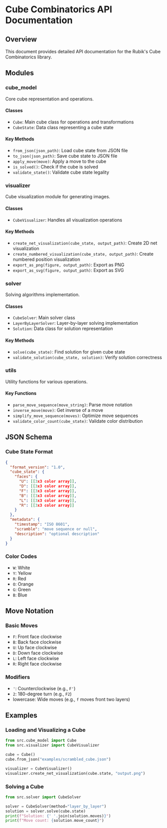 # Cube Combinatorics API Documentation

## Overview
This document provides detailed API documentation for the Rubik's Cube Combinatorics library.

## Modules

### cube_model
Core cube representation and operations.

#### Classes
- `Cube`: Main cube class for operations and transformations
- `CubeState`: Data class representing a cube state

#### Key Methods
- `from_json(json_path)`: Load cube state from JSON file
- `to_json(json_path)`: Save cube state to JSON file
- `apply_move(move)`: Apply a move to the cube
- `is_solved()`: Check if the cube is solved
- `validate_state()`: Validate cube state legality

### visualizer
Cube visualization module for generating images.

#### Classes
- `CubeVisualizer`: Handles all visualization operations

#### Key Methods
- `create_net_visualization(cube_state, output_path)`: Create 2D net visualization
- `create_numbered_visualization(cube_state, output_path)`: Create numbered position visualization
- `export_as_png(figure, output_path)`: Export as PNG
- `export_as_svg(figure, output_path)`: Export as SVG

### solver
Solving algorithms implementation.

#### Classes
- `CubeSolver`: Main solver class
- `LayerByLayerSolver`: Layer-by-layer solving implementation
- `Solution`: Data class for solution representation

#### Key Methods
- `solve(cube_state)`: Find solution for given cube state
- `validate_solution(cube_state, solution)`: Verify solution correctness

### utils
Utility functions for various operations.

#### Key Functions
- `parse_move_sequence(move_string)`: Parse move notation
- `inverse_move(move)`: Get inverse of a move
- `simplify_move_sequence(moves)`: Optimize move sequences
- `validate_color_count(cube_state)`: Validate color distribution

## JSON Schema

### Cube State Format
```json
{
  "format_version": "1.0",
  "cube_state": {
    "faces": {
      "U": [[3x3 color array]],
      "D": [[3x3 color array]],
      "F": [[3x3 color array]],
      "B": [[3x3 color array]],
      "L": [[3x3 color array]],
      "R": [[3x3 color array]]
    }
  },
  "metadata": {
    "timestamp": "ISO 8601",
    "scramble": "move sequence or null",
    "description": "optional description"
  }
}
```

### Color Codes
- `W`: White
- `Y`: Yellow
- `R`: Red
- `O`: Orange
- `G`: Green
- `B`: Blue

## Move Notation

### Basic Moves
- `F`: Front face clockwise
- `B`: Back face clockwise
- `U`: Up face clockwise
- `D`: Down face clockwise
- `L`: Left face clockwise
- `R`: Right face clockwise

### Modifiers
- `'`: Counterclockwise (e.g., `F'`)
- `2`: 180-degree turn (e.g., `F2`)
- lowercase: Wide moves (e.g., `f` moves front two layers)

## Examples

### Loading and Visualizing a Cube
```python
from src.cube_model import Cube
from src.visualizer import CubeVisualizer

cube = Cube()
cube.from_json("examples/scrambled_cube.json")

visualizer = CubeVisualizer()
visualizer.create_net_visualization(cube.state, "output.png")
```

### Solving a Cube
```python
from src.solver import CubeSolver

solver = CubeSolver(method="layer_by_layer")
solution = solver.solve(cube.state)
print(f"Solution: {' '.join(solution.moves)}")
print(f"Move count: {solution.move_count}")
```